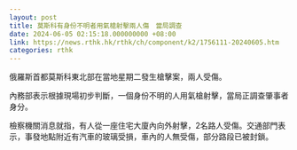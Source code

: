 ```yaml
---
layout: post
title: 莫斯科有身份不明者用氣槍射擊兩人傷　當局調查
date: 2024-06-05 02:15:18.000000000 +08:00
link: https://news.rthk.hk/rthk/ch/component/k2/1756111-20240605.htm
categories: rthk
---
```


俄羅斯首都莫斯科東北部在當地星期二發生槍擊案，兩人受傷。

內務部表示根據現場初步判斷，一個身份不明的人用氣槍射擊，當局正調查肇事者身分。

檢察機關消息就指，有人從一座住宅大廈內向外射擊，2名路人受傷。交通部門表示，事發地點附近有汽車的玻璃受損，車內的人無受傷，部分路段已被封鎖。
